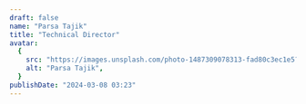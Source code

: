 ```yaml
---
draft: false
name: "Parsa Tajik"
title: "Technical Director"
avatar:
  {
    src: "https://images.unsplash.com/photo-1487309078313-fad80c3ec1e5?&fit=crop&w=280",
    alt: "Parsa Tajik",
  }
publishDate: "2024-03-08 03:23"
---
```

